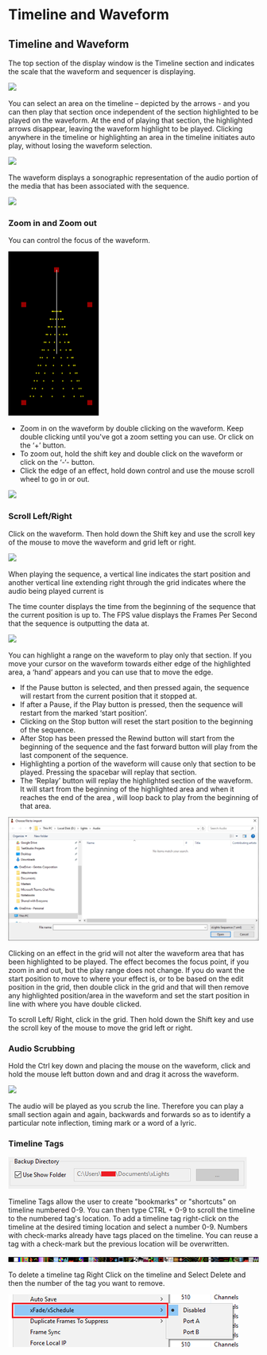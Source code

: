 # Timeline and Waveform

## Timeline and Waveform

The top section of the display window is the Timeline section and indicates the scale that the waveform and sequencer is displaying.

![](https://lh3.googleusercontent.com/0zrLdhjmOeseeKYsShrrNazVDj-OjZOZM04MMtbVDOQAqoD2Usjwp6oZlBaS5VStdjZs5LtBB27UccIQhIYUmeMsKBfnsHSAM2tYKDuXsRd7ZGkhsL0ht_1kt-YtCVCcjamJjwGZ)

You can select an area on the timeline – depicted by the arrows - and you can then play that section once independent of the section highlighted to be played on the waveform. At the end of playing that section, the highlighted arrows disappear, leaving the waveform highlight to be played.  Clicking anywhere in the timeline or highlighting an area in the timeline initiates auto play, without losing the waveform selection.

![](https://lh5.googleusercontent.com/8-RECaL0SUFqghlz5uCnhYBgcdqrmYTpYKYTe8xJYSpNYWkpRHJjb3YapdzisPvXVlTCJnMaWbkdisbduV-AmklHU37b58-nRi7sY_WE2MAxUnAytvfcKabScdwUoVfyM_uhHkWw)

The waveform displays a sonographic representation of the audio portion of the media that has been associated with the sequence.

![](https://lh3.googleusercontent.com/7MKMFnl8ZLYRIHLktySJmF_2g9sv-W4Gz69eXC8WZcgnQW1HkhPXYX7il900vuxpdFiB_PIG11__mwPUoBRFEXZBbHy4PMVPmXDwM7WPlf3Stpxd8U1z1llbscbhAFzEcy2Bkh5J)



### Zoom in and Zoom out

 You can control the focus of the waveform.

![](../../.gitbook/assets/image%20%28285%29.png)

* Zoom in on the waveform by double clicking on the waveform. Keep double clicking until you've got a zoom setting you can use. Or click on the ‘+’ button.
* To zoom out, hold the shift key and double click on the waveform or click on the ‘-‘- button.
* Click the edge of an effect, hold down control and use the mouse scroll wheel to go in or out.



![](https://lh5.googleusercontent.com/MR3tvjFsokDXzc_FfcSOHIgyiNyIWwsAXgRdfQCmAPCWaq68YpAAncBq1Q_QcZX0k4NsgFtV0GdzUiLAdCYdTiW_zOhOHJoHd8nwe0unGxf5ZYDldZTxSHekY8j_30Sup7CbyqFI)

### Scroll Left/Right

Click on the waveform. Then hold down the Shift key and use the scroll key of the mouse to move the waveform and grid  left or right.

![](https://lh5.googleusercontent.com/QgN8Z2J2Swimtu17GonCbQ2_RxhEnLdxBlxh1aBEm_Gx408hy3-MDRcHap_7BJIhvHHNpJfY6U5dGPmlwfhpQp8w1vxidFCHFFOJy53uLKCT9fKaHwWgzY648CNGBGewMsVRs4KS)

When playing the sequence, a vertical line indicates the start position and another vertical line extending right through the grid indicates where the audio being played current is

The time counter displays the time from the beginning of the sequence that the current position is up to. The FPS value displays the Frames Per Second that the sequence is outputting the data at.

![](https://lh6.googleusercontent.com/rsi4HnY7y3KGCm5GaER2yv8dHiIel7kV1r1dLNVt2MMT6UCLOCyz5-NgGxXh0LTbPvLfOP44MSLFIwqvBZXixdQtaMBmuh7_ac3BjpcXIeswYxipLgArM2W6KiuvpDOVkuGZ-TRj)

You can highlight a range on the waveform to play only that section. If you move your cursor on the waveform towards either edge of the highlighted area, a ‘hand’ appears and you can use that to move the edge.

* If the Pause button  is selected, and then pressed again, the sequence will restart from the current position that it stopped at.
* If after a Pause, if the Play button is pressed, then the sequence will restart from the marked ‘start position’.
* Clicking on the Stop button will reset the start position to the beginning of the sequence.
* After Stop has been pressed the Rewind button will start from the beginning of the sequence and the fast forward button will play from the last component of the sequence.
* Highlighting a portion of the waveform will cause only that section to be played. Pressing the spacebar will replay that section.
* The ‘Replay’ button  will replay the highlighted section of the waveform. It will start from the beginning of the highlighted area and when it reaches the end of the area , will loop back to play from the beginning of that area.  

![](../../.gitbook/assets/image%20%28688%29.png)

Clicking on an effect in the grid will not alter the waveform area that has been highlighted to be played. The effect becomes the focus point, if you zoom in and out, but the play range does not change.  If you do want the start position to move to where your effect is, or to be based on the edit position in the grid, then double click in the grid and that will then remove any highlighted position/area in the waveform and set the start position in line with where you have double clicked.

To scroll Left/ Right, click in the grid. Then hold down the Shift key and use the scroll key of the mouse to move the grid  left or right.

### Audio Scrubbing

Hold the Ctrl key down and placing the mouse on the waveform, click and hold the mouse left button down and and drag it across the waveform.

![](https://lh6.googleusercontent.com/dAvSX8fxrtKr2AMLUcNL9oFUTYOli4_OV2YHNQzW0m8vym-hVP2m0KvNED04f8GyFye9zizH9ojQPQy1YpN0JU7UflCzqXIpMlpsb7dOf4H8THknCmlU8QzQUBJSZ5mzWtskm-xb)

The audio will be played as you scrub the line. Therefore you can play a small section again and again, backwards and forwards so as  to identify a particular note inflection, timing mark or a word of a lyric.

### Timeline Tags

![Red Boxes Highlight Timeline Tags](../../.gitbook/assets/image%20%28656%29.png)

Timeline Tags allow the user to create "bookmarks" or "shortcuts" on timeline numbered 0-9. You can then type CTRL + 0-9 to scroll the timeline to the numbered tag's location. To add a timeline tag right-click on the timeline at the desired timing location and select a number 0-9. Numbers with check-marks already have tags placed on the timeline. You can reuse a tag with a check-mark but the previous location will be overwritten.

![](../../.gitbook/assets/image%20%28364%29.png)

To delete a timeline tag Right Click on the timeline and Select Delete and then the number of the tag you want to remove.

![](../../.gitbook/assets/image%20%28645%29.png)

